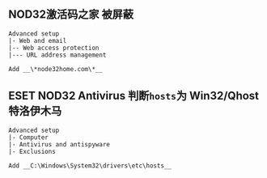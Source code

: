 ## NOD32激活码之家 被屏蔽

```
Advanced setup
|- Web and email
|-- Web access protection
|--- URL address management

Add __\*node32home.com\*__
```

## ESET NOD32 Antivirus 判断`hosts`为 Win32/Qhost 特洛伊木马

```
Advanced setup
|- Computer
|- Antivirus and antispyware
|- Exclusions

Add __C:\Windows\System32\drivers\etc\hosts__
```
